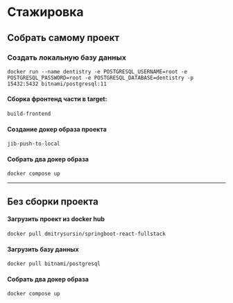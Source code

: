 # Стажировка

## Собрать самому проект
### Создать локальную базу данных
    docker run --name dentistry -e POSTGRESQL_USERNAME=root -e POSTGRESQL_PASSWORD=root -e POSTGRESQL_DATABASE=dentistry -p 15432:5432 bitnami/postgresql:11

#### Сборка фронтенд части в target:
`build-frontend`

#### Создание докер образа проекта
`jib-push-to-local`
#### Собрать два докер образа
`docker compose up`

---
## Без сборки проекта
#### Загрузить проект из docker hub
`docker pull dmitrysursin/springboot-react-fullstack`
#### Загрузить базу данных
`docker pull bitnami/postgresql`
#### Собрать два докер образа
`docker compose up`

